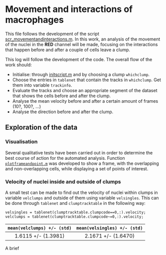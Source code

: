 # Movement and interactions of macrophages
This file follows the development of the script
[scr_movementandinteractions.m](../scr_movementandinteractions.m).
In this work, an analysis of the movement of the nuclei in the
**RED** channel will be made, focusing on the interactions that
happen before and after a couple of cells leave a clump.

This log will follow the development of the code. The overall flow
of the work should:
+ Initialise: through [initscript.m](../initscript.m) and by
  choosing a clump `whichclump`.
+ Choose the entries in `tablenet` that contain the tracks in
  `whichclump`. Get them into variable `trackinfo`.
+ Evaluate the tracks and choose an appropriate segment of the
  dataset that shows the cells before and after the clump.
+ Analyse the mean velocity before and after a certain amount of
  frames (10?, 100?, ...)
+ Analyse the direction before and after the clump.

## Exploration of the data
### Visualisation
Several qualitative tests have been carried out in order to determine the
best course of action for the automated analysis.
Function [`plotframeandpoint.m`](../plotframeandpoint.m) was developed
to show a frame, with the overlapping and non-overlapping cells, while
displaying a set of points of interest.

### Velocity of nuclei inside and outside of clumps
A small test can be made to find out the velocity of nuclei within clumps
in variable `velclumps` and outside of them using variable `velsingles`.
This can be done through `tablenet` and `clumptracktable` in the following
way:
```
velsingles = tablenet(clumptracktable.clumpcode==0,:).velocity;
velclumps = tablenet(clumptracktable.clumpcode~=0,:).velocity;
```

| `mean(velclumps) +/- (std)` | `mean(velsingles) +/- (std)` |
|:-----------------:|:------------------:|
| 1.6115 +/- (1.3981) | 2.1671 +/- (1.6470) |

A brief
